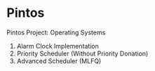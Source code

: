 # Pintos
Pintos Project: Operating Systems

1. Alarm Clock Implementation
2. Priority Scheduler (Without Priority Donation)
3. Advanced Scheduler (MLFQ)

